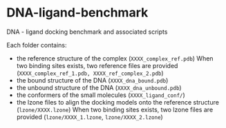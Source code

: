 # DNA-ligand-benchmark
DNA - ligand docking benchmark and associated scripts


Each folder contains:

- the reference structure of the complex (`XXXX_complex_ref.pdb`)
  When two binding sites exists, two reference files are provided (`XXXX_complex_ref_1.pdb, XXXX_ref_complex_2.pdb`)
- the bound structure of the DNA (`XXXX_dna_bound.pdb`)
- the unbound structure of the DNA (`XXXX_dna_unbound.pdb`)
- the conformers of the small molecules (`XXXX_ligand_conf/`)
- the lzone files to align the docking models onto the reference structure (`lzone/XXXX.lzone`)
  When two binding sites exists, two lzone files are provided (`lzone/XXXX_1.lzone`, `lzone/XXXX_2.lzone`)